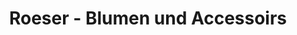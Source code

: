 ---
title: "Roeser - Blumen und Accessoirs"
url: /wolfenbuettel/roeser-blumen-und-accessoirs/
shop: Blumen
---
